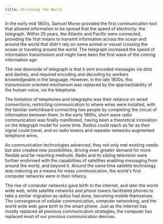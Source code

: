 ```yaml
---
title: Shrinking the World
---
```


In the early mid 1800s, Samuel Morse provided the first communication tool that allowed information to be spread that the speed of electricity: the telegraph. Within 25 years, the Atlantic and Pacific were connected, providing the first means to transmit information across the ocean and around the world that didn't rely on some animal or vessel crossing the ocean or traveling around the world. The telegraph increased the speed of information transmission and might have been the first wave of the coming information age.

The one downside of telegraph is that it sent encoded messages via dots and dashes, and required encoding and decoding by workers knowledgeable in the language. However, in the late 1800s, this transmission oriented mechanism was replaced by the approachability of the human voice, via the telephone.

The limitation of telephones and telegraphs was their reliance on wired connections, restricting communication to where wires were installed, with the familiar switchboard connecting two people by completing the circuit of information between them. In the early 1900s, short wave radio communication was finally manifested, having been a theoretical innovation on the telegraph model for some time. Radios could reach as far as their signal could travel, and so radio towers and repeater networks augmented telephone wires.

As communication technologies advanced, they not only met existing needs but also created new possibilities, driving even greater demand for more flexible and far-reaching methods. Radio and its sibling television were further enshrined with the capabilities of satellites enabling messaging from around the world, and beyond it. Around the same time satellite technology was maturing as a means for mass communication, the world's first computer networks were in their infancy.

The rise of computer networks gave birth to the internet, and later the world wide web, while satellite networks and phone towers facilitated phones to take a similar migration as radios had done, becoming mobile themselves. The convergence of cellular communication, computer networking, and the world wide web gave birth to the smart phone. Just as the internet has mostly replaced all previous communication strategies, the computer has replaced most of our previous communication devices.
